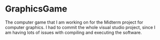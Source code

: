 # GraphicsGame
The computer game that I am working on for the Midterm project for computer graphics. I had to commit the whole visual studio project, since I am having lots of issues with compiling and executing the software.
